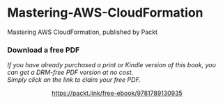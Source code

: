 


# Mastering-AWS-CloudFormation
Mastering AWS CloudFormation, published by Packt
### Download a free PDF

 <i>If you have already purchased a print or Kindle version of this book, you can get a DRM-free PDF version at no cost.<br>Simply click on the link to claim your free PDF.</i>
<p align="center"> <a href="https://packt.link/free-ebook/9781789130935">https://packt.link/free-ebook/9781789130935 </a> </p>